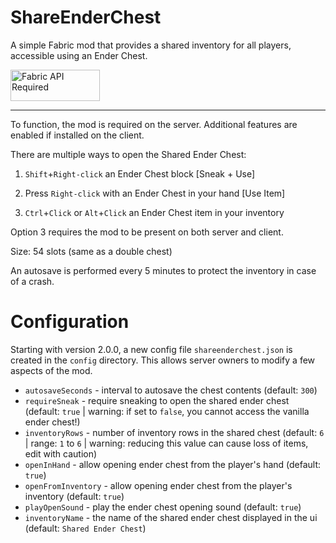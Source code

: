 # ShareEnderChest

A simple Fabric mod that provides a shared inventory for all players, accessible using an Ender Chest.

<a href="https://modrinth.com/mod/fabric-api">
    <img alt="Fabric API Required" src="https://i.imgur.com/Ol1Tcf8.png" width="143" height="50">
</a>

---

To function, the mod is required on the server. Additional features are enabled if installed on the client.

There are multiple ways to open the Shared Ender Chest:

1. `Shift`+`Right-click` an Ender Chest block [Sneak + Use]

2. Press `Right-click` with an Ender Chest in your hand [Use Item]

3. `Ctrl`+`Click` or `Alt`+`Click` an Ender Chest item in your inventory

Option 3 requires the mod to be present on both server and client.


Size: 54 slots (same as a double chest)

An autosave is performed every 5 minutes to protect the inventory in case of a crash.

# Configuration

Starting with version 2.0.0, a new config file `shareenderchest.json` is created in the `config` directory. This allows server owners to modify a few aspects of the mod.

- `autosaveSeconds` - interval to autosave the chest contents (default: `300`)
- `requireSneak` - require sneaking to open the shared ender chest (default: `true` | warning: if set to `false`, you cannot access the vanilla ender chest!)
- `inventoryRows` - number of inventory rows in the shared chest (default: `6` | range: `1` to `6` | warning: reducing this value can cause loss of items, edit with caution)
- `openInHand` - allow opening ender chest from the player's hand (default: `true`)
- `openFromInventory` - allow opening ender chest from the player's inventory (default: `true`)
- `playOpenSound` - play the ender chest opening sound (default: `true`)
- `inventoryName` - the name of the shared ender chest displayed in the ui (default: `Shared Ender Chest`)

